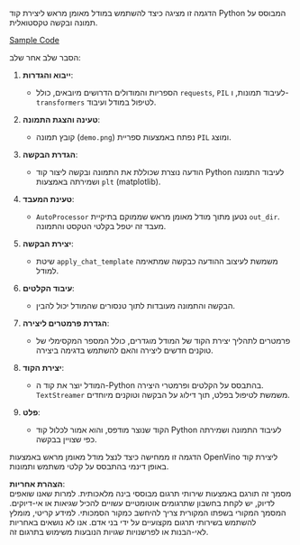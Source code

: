 הדגמה זו מציגה כיצד להשתמש במודל מאומן מראש ליצירת קוד Python המבוסס על תמונה ובקשה טקסטואלית.

[Sample Code](../../../../../../code/06.E2E/E2E_OpenVino_Phi3-vision.ipynb)

הסבר שלב אחר שלב:

1. **ייבוא והגדרות**:
   - הספריות והמודולים הדרושים מיובאים, כולל `requests`, `PIL` לעיבוד תמונות, ו-`transformers` לטיפול במודל ועיבוד.

2. **טעינה והצגת התמונה**:
   - קובץ תמונה (`demo.png`) נפתח באמצעות ספריית `PIL` ומוצג.

3. **הגדרת הבקשה**:
   - הודעה נוצרת שכוללת את התמונה ובקשה ליצור קוד Python לעיבוד התמונה ושמירתה באמצעות `plt` (matplotlib).

4. **טעינת המעבד**:
   - `AutoProcessor` נטען מתוך מודל מאומן מראש שממוקם בתיקיית `out_dir`. מעבד זה יטפל בקלטי הטקסט והתמונה.

5. **יצירת הבקשה**:
   - שיטת `apply_chat_template` משמשת לעיצוב ההודעה כבקשה שמתאימה למודל.

6. **עיבוד הקלטים**:
   - הבקשה והתמונה מעובדות לתוך טנסורים שהמודל יכול להבין.

7. **הגדרת פרמטרים ליצירה**:
   - פרמטרים לתהליך יצירת הקוד של המודל מוגדרים, כולל המספר המקסימלי של טוקנים חדשים ליצירה והאם להשתמש בדגימה ביצירה.

8. **יצירת הקוד**:
   - המודל יוצר את קוד ה-Python בהתבסס על הקלטים ופרמטרי היצירה. `TextStreamer` משמשת לטיפול בפלט, תוך דילוג על הבקשה וטוקנים מיוחדים.

9. **פלט**:
   - הקוד שנוצר מודפס, והוא אמור לכלול קוד Python לעיבוד התמונה ושמירתה כפי שצויין בבקשה.

הדגמה זו ממחישה כיצד לנצל מודל מאומן מראש באמצעות OpenVino ליצירת קוד באופן דינמי בהתבסס על קלטי משתמש ותמונות.

**הצהרת אחריות**:  
מסמך זה תורגם באמצעות שירותי תרגום מבוססי בינה מלאכותית. למרות שאנו שואפים לדיוק, יש לקחת בחשבון שתרגומים אוטומטיים עשויים להכיל שגיאות או אי-דיוקים. המסמך המקורי בשפתו המקורית צריך להיחשב כמקור הסמכותי. למידע קריטי, מומלץ להשתמש בשירותי תרגום מקצועיים על ידי בני אדם. אנו לא נושאים באחריות לאי-הבנות או לפרשנויות שגויות הנובעות משימוש בתרגום זה.